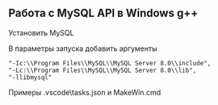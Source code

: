 ## Работа с MySQL API в Windows g++

Установить MySQL

В параметры запуска добавить аргументы
```
"-Ic:\\Program Files\\MySQL\\MySQL Server 8.0\\include",
"-Lc:\\Program Files\\MySQL\\MySQL Server 8.0\\lib",
"-llibmysql"
```

Примеры .vscode\tasks.json и MakeWin.cmd